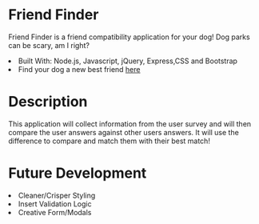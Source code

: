 # Friend Finder

Friend Finder is a friend compatibility application for your dog! Dog parks can be scary, am I right?

<li>Built With: Node.js, Javascript, jQuery, Express,CSS and Bootstrap</li>
<li>Find your dog a new best friend <a href="https://limitless-cove-86829.herokuapp.com/">here</a></li>

# Description

This application will collect information from the user survey and will then compare the user answers against other users answers. It will use the difference to compare and match them with their best match!

# Future Development

<li>Cleaner/Crisper Styling</li>
<li>Insert Validation Logic</li>
<li>Creative Form/Modals</li>


